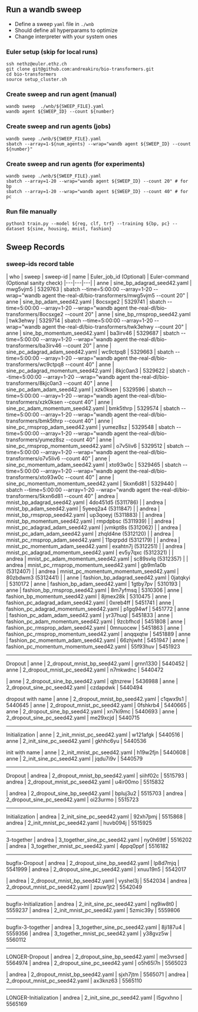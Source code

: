 ## Run a wandb sweep

- Define a sweep `yaml` file in `./wnb`
- Should define all hyperparams to optimize
- Change interpreter with your system ones

### Euler setup (skip for local runs)
```
ssh nethz@euler.ethz.ch
git clone git@github.com:andreakiro/bio-transformers.git
cd bio-transformers
source setup_cluster.sh
```

### Create sweep and run agent (manual)
```
wandb sweep  ./wnb/${SWEEP_FILE}.yaml
wandb agent ${SWEEP_ID} --count ${number}
```

### Create sweep and run agents (jobs)
```
wandb sweep ./wnb/${SWEEP_FILE}.yaml
sbatch --array=1-${num_agents} --wrap="wandb agent ${SWEEP_ID} --count ${number}"
```

### Create sweep and run agents (for experiments)
```
wandb sweep ./wnb/${SWEEP_FILE}.yaml
sbatch --array=1-20 --wrap="wandb agent ${SWEEP_ID} --count 20" # for bp
sbatch --array=1-20 --wrap="wandb agent ${SWEEP_ID} --count 40" # for pc
```

### Run file manually
```
python3 train.py --model ${reg, clf, trf} --training ${bp, pc} --dataset ${sine, housing, mnist, fashion}
```

## Sweep Records
### sweep-ids record table
| who | sweep | sweep-id | name | Euler_job_id (Optional) | Euler-command (Optional sanity check)
|---|---|---|
| anne | sine_bp_adagrad_seed42.yaml | mwg5vjm5 | 5329763 | sbatch --time=5:00:00 --array=1-20 --wrap="wandb agent the-real-dl/bio-transformers/mwg5vjm5 --count 20"
| anne | sine_bp_adam_seed42.yaml | 8ocsxge2 | 5329741 | sbatch --time=5:00:00 --array=1-20 --wrap="wandb agent the-real-dl/bio-transformers/8ocsxge2 --count 20"
| anne | sine_bp_rmsprop_seed42.yaml | twk3ehwy | 5329714 | sbatch --time=5:00:00 --array=1-20 --wrap="wandb agent the-real-dl/bio-transformers/twk3ehwy --count 20"
| anne | sine_bp_momentum_seed42.yaml | ba3irv46 | 5329687 | sbatch --time=5:00:00 --array=1-20 --wrap="wandb agent the-real-dl/bio-transformers/ba3irv46 --count 20"
| anne | sine_pc_adagrad_adam_seed42.yaml | wc9ctpq8 | 5329663 | sbatch --time=5:00:00 --array=1-20 --wrap="wandb agent the-real-dl/bio-transformers/wc9ctpq8 --count 40"
| anne | sine_pc_adagrad_momentum_seed42.yaml | 8kjc0an3 | 5329622 | sbatch --time=5:00:00 --array=1-20 --wrap="wandb agent the-real-dl/bio-transformers/8kjc0an3 --count 40"
| anne | sine_pc_adam_adam_seed42.yaml | xzk0ksen | 5329596 | sbatch --time=5:00:00 --array=1-20 --wrap="wandb agent the-real-dl/bio-transformers/xzk0ksen --count 40"
| anne | sine_pc_adam_momentum_seed42.yaml | bmk5thrp | 5329574 | sbatch --time=5:00:00 --array=1-20 --wrap="wandb agent the-real-dl/bio-transformers/bmk5thrp --count 40"
| anne | sine_pc_rmsprop_adam_seed42.yaml | yumez8sz | 5329548 | sbatch --time=5:00:00 --array=1-20 --wrap="wandb agent the-real-dl/bio-transformers/yumez8sz --count 40"
| anne | sine_pc_rmsprop_momentum_seed42.yaml | o7v5liv6 | 5329512 | sbatch --time=5:00:00 --array=1-20 --wrap="wandb agent the-real-dl/bio-transformers/o7v5liv6 --count 40"
| anne | sine_pc_momentum_adam_seed42.yaml | xto93w0c | 5329465 | sbatch --time=5:00:00 --array=1-20 --wrap="wandb agent the-real-dl/bio-transformers/xto93w0c --count 40"
| anne | sine_pc_momentum_momentum_seed42.yaml | 5kxn6d81 | 5329440 | sbatch --time=5:00:00 --array=1-20 --wrap="wandb agent the-real-dl/bio-transformers/5kxn6d81 --count 40"
| andrea | mnist_bp_adagrad_seed42.yaml | 4do451d5 (5311786) |
| andrea | mnist_bp_adam_seed42.yaml | 5yeeq2a4 (5311847) |
| andrea | mnist_bp_rmsprop_seed42.yaml | up3qoeyj (5311883) |
| andrea | mnist_bp_momentum_seed42.yaml | rmpdpbsc (5311939) |
| andrea | mnist_pc_adagrad_adam_seed42.yaml | jvmkpt8s (5312062) |
| andrea | mnist_pc_adam_adam_seed42.yaml | zhqld4ne (5312120) |
| andrea | mnist_pc_rmsprop_adam_seed42.yaml | 11pqrpdd (5312179) |
| andrea | mnist_pc_momentum_adam_seed42.yaml | exahtn7j (5312251) |
| andrea | mnist_pc_adagrad_momentum_seed42.yaml | ev5y7qxc (5312321) |
| andrea | mnist_pc_adam_momentum_seed42.yaml | sc89svlq (5312357) |
| andrea | mnist_pc_rmsprop_momentum_seed42.yaml | gb9m1a0b (5312407) |
| andrea | mnist_pc_momentum_momentum_seed42.yaml | 80zbdwm3 (5312441) |
| anne | fashion_bp_adagrad_seed42.yaml | 0jatqkyi | 5310172
| anne | fashion_bp_adam_seed42.yaml | 1gtby7pv | 5310193
| anne | fashion_bp_rmsprop_seed42.yaml | 8m7yfmsq | 5310306
| anne | fashion_bp_momentum_seed42.yaml | 8jmex28k | 5310475
| anne | fashion_pc_adagrad_adam_seed42.yaml | 0xreb4ff | 5451741
| anne | fashion_pc_adagrad_momentum_seed42.yaml | p1gq94wf | 5451772
| anne | fashion_pc_adam_adam_seed42.yaml | yr37huql | 5451833
| anne | fashion_pc_adam_momentum_seed42.yaml | 9zcbfhcd | 5451808
| anne | fashion_pc_rmsprop_adam_seed42.yaml | 0mnuocew | 5451863
| anne | fashion_pc_rmsprop_momentum_seed42.yaml | anqqxqtw | 5451889
| anne | fashion_pc_momentum_adam_seed42.yaml | 66zhjwht | 5451947
| anne | fashion_pc_momentum_momentum_seed42.yaml | 55f93huv | 5451923

---
Dropout
| anne | 2_dropout_mnist_bp_seed42.yaml | grnn1330 | 5440452
| anne | 2_dropout_mnist_pc_seed42.yaml | n7mkwdnc | 5440472

| anne | 2_dropout_sine_bp_seed42.yaml | qjtnzrew | 5436988
| anne | 2_dropout_sine_pc_seed42.yaml | czdapdwk | 5440494

dropout with name
| anne | 2_dropout_mnist_bp_seed42.yaml | c1qwx9s1 | 5440645
| anne | 2_dropout_mnist_pc_seed42.yaml | 0fshkrb4 | 5440665
| anne | 2_dropout_sine_bp_seed42.yaml | xn7ki9mc | 5440693
| anne | 2_dropout_sine_pc_seed42.yaml | me29xcjd | 5440715

---
Initialization
| anne | 2_init_mnist_pc_seed42.yaml | w121afgk | 5440516
| anne | 2_init_sine_pc_seed42.yaml | gkhhc6yu | 5440536

init with name
| anne | 2_init_mnist_pc_seed42.yaml | h19w2fjn | 5440608
| anne | 2_init_sine_pc_seed42.yaml | jqdu7i9v | 5440579

---
Dropout
| andrea | 2_dropout_mnist_bp_seed42.yaml | siihf02c | 5515793
| andrea | 2_dropout_mnist_pc_seed42.yaml | u4ir00mo | 5515832

| andrea | 2_dropout_sine_bp_seed42.yaml | bpluj3u2 | 5515703
| andrea | 2_dropout_sine_pc_seed42.yaml | oi23urmo | 5515723

---
Initialization
| andrea | 2_init_sine_pc_seed42.yaml | 92xh7pmj | 5515868
| andrea | 2_init_mnist_pc_seed42.yaml | huvb094j | 5515925

---
3-together
| andrea | 3_together_sine_pc_seed42.yaml | ny0h69tf | 5516202
| andrea | 3_together_mnist_pc_seed42.yaml | 4ppq0ppf | 5516182

---
bugfix-Dropout
| andrea | 2_dropout_sine_bp_seed42.yaml | lp8d7mjq | 5541999
| andrea | 2_dropout_sine_pc_seed42.yaml | xnuu19n5 | 5542017

| andrea | 2_dropout_mnist_bp_seed42.yaml | vyshel3j | 5542034
| andrea | 2_dropout_mnist_pc_seed42.yaml | zpuw1jt2 | 5542049

---
bugfix-Initialization
| andrea | 2_init_sine_pc_seed42.yaml | ng9iw8t0 | 5559237
| andrea | 2_init_mnist_pc_seed42.yaml | 5zmic39y | 5559806

---
bugfix-3-together
| andrea | 3_together_sine_pc_seed42.yaml | 8ji187u4 | 5559356
| andrea | 3_together_mnist_pc_seed42.yaml | y38gvz5w | 5560112


---
LONGER-Dropout
| andrea | 2_dropout_sine_bp_seed42.yaml | me3vrsed | 5564974
| andrea | 2_dropout_sine_pc_seed42.yaml | o5h65l7n | 5565023

| andrea | 2_dropout_mnist_bp_seed42.yaml | sjxh7jtm | 5565071
| andrea | 2_dropout_mnist_pc_seed42.yaml | ax3knz63 | 5565110

---
LONGER-Initialization
| andrea | 2_init_sine_pc_seed42.yaml | l5gvxhno | 5565169

